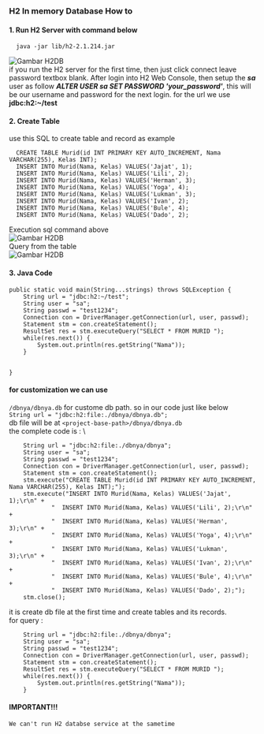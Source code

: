 ### H2 In memory Database How to
#### 1. Run H2 Server with command below
      java -jar lib/h2-2.1.214.jar
   ![Gambar H2DB](https://github.com/mohamadjaelani/javanotes/blob/main/H2DB/h2dbimg.JPG) \
   if you run the H2 server for the first time, then just click connect leave password textbox blank. After login into H2 Web Console, then setup the ***sa*** user as follow ***ALTER USER sa SET PASSWORD 'your_password'***, this will be our username and password for the next login. for the url we use **jdbc:h2:~/test**
#### 2. Create Table
   use this SQL to create table and record as example
   
      CREATE TABLE Murid(id INT PRIMARY KEY AUTO_INCREMENT, Nama VARCHAR(255), Kelas INT);
      INSERT INTO Murid(Nama, Kelas) VALUES('Jajat', 1);
      INSERT INTO Murid(Nama, Kelas) VALUES('Lili', 2);
      INSERT INTO Murid(Nama, Kelas) VALUES('Herman', 3);
      INSERT INTO Murid(Nama, Kelas) VALUES('Yoga', 4);
      INSERT INTO Murid(Nama, Kelas) VALUES('Lukman', 3);
      INSERT INTO Murid(Nama, Kelas) VALUES('Ivan', 2);
      INSERT INTO Murid(Nama, Kelas) VALUES('Bule', 4);
      INSERT INTO Murid(Nama, Kelas) VALUES('Dado', 2);
   
   Execution sql command above \
   ![Gambar H2DB](https://github.com/mohamadjaelani/javanotes/blob/main/H2DB/h2dbimg1.JPG) \
   Query from the table \
   ![Gambar H2DB](https://github.com/mohamadjaelani/javanotes/blob/main/H2DB/h2dbimg2.JPG)
#### 3. Java Code
	public static void main(String...strings) throws SQLException {
		String url = "jdbc:h2:~/test";
		String user = "sa";
		String passwd = "test1234";
		Connection con = DriverManager.getConnection(url, user, passwd);
		Statement stm = con.createStatement();
		ResultSet res = stm.executeQuery("SELECT * FROM MURID ");
		while(res.next()) {
			System.out.println(res.getString("Nama"));
		}

        
	}
#### for customization we can use
```/dbnya/dbnya.db``` for custome db path. so in our code just like below \
```String url = "jdbc:h2:file:./dbnya/dbnya.db";``` \
db file will be at ```<project-base-path>/dbnya/dbnya.db``` \
the complete code is : \
```
	String url = "jdbc:h2:file:./dbnya/dbnya";
	String user = "sa";
	String passwd = "test1234";
	Connection con = DriverManager.getConnection(url, user, passwd);
	Statement stm = con.createStatement();
	stm.execute("CREATE TABLE Murid(id INT PRIMARY KEY AUTO_INCREMENT, Nama VARCHAR(255), Kelas INT);");
	stm.execute("INSERT INTO Murid(Nama, Kelas) VALUES('Jajat', 1);\r\n" + 
			"  INSERT INTO Murid(Nama, Kelas) VALUES('Lili', 2);\r\n" + 
			"  INSERT INTO Murid(Nama, Kelas) VALUES('Herman', 3);\r\n" + 
			"  INSERT INTO Murid(Nama, Kelas) VALUES('Yoga', 4);\r\n" + 
			"  INSERT INTO Murid(Nama, Kelas) VALUES('Lukman', 3);\r\n" + 
			"  INSERT INTO Murid(Nama, Kelas) VALUES('Ivan', 2);\r\n" + 
			"  INSERT INTO Murid(Nama, Kelas) VALUES('Bule', 4);\r\n" + 
			"  INSERT INTO Murid(Nama, Kelas) VALUES('Dado', 2);");
	stm.close();
```
it is create db file at the first time and create tables and its records. \
for query :
```
	String url = "jdbc:h2:file:./dbnya/dbnya";
	String user = "sa";
	String passwd = "test1234";
	Connection con = DriverManager.getConnection(url, user, passwd);
	Statement stm = con.createStatement();
	ResultSet res = stm.executeQuery("SELECT * FROM MURID ");
	while(res.next()) {
		System.out.println(res.getString("Nama"));
	}
```
#### IMPORTANT!!! 
	We can't run H2 databse service at the sametime
